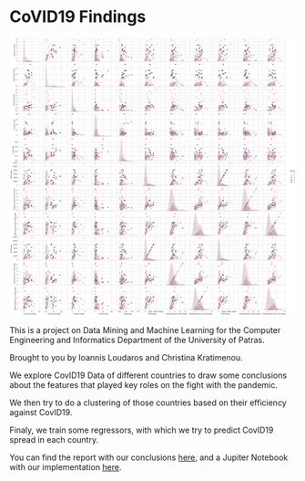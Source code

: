 # CoVID19 Findings
![image](report/images/clustering%20pairplot.png)

This is a project on Data Mining and Machine Learning for the Computer Engineering and Informatics Department of the University of Patras.

Brought to you by Ioannis Loudaros and Christina Kratimenou.

We explore CovID19 Data of different countries to draw some conclusions about the features that played key roles on the fight with the pandemic. 

We then try to do a clustering of those countries based on their efficiency against CovID19.

Finaly, we train some regressors, with which we try to predict CovID19 spread in each country.

You can find the report with our conclusions [here](https://github.com/iloudaros/Data-Mining-and-Machine-Learning-Project/blob/main/report/Report.pdf), and a Jupiter Notebook with our implementation [here](https://github.com/iloudaros/Data-Mining-and-Machine-Learning-Project/blob/main/CoVID19_findings.ipynb).
